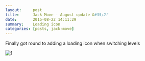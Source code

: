 ```yaml
---
layout:     post
title:      Jack Move - August update &#35;2!
date:       2015-08-22 14:11:29
summary:    Loading icon
categories: [posts, jack-move]
---
```


Finally got round to adding a loading icon when switching levels

![1](https://dl.dropboxusercontent.com/u/5946684/jackmove/jack%20move%20loading.gif)
